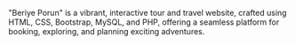 

"Beriye Porun" is a vibrant, interactive tour and travel website, crafted using HTML, CSS, Bootstrap, MySQL, and PHP, offering a seamless platform for booking, exploring, and planning exciting adventures.
